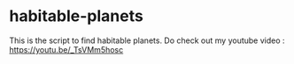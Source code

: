 # habitable-planets
This is the script to find habitable planets.
Do check out my youtube video : https://youtu.be/_TsVMm5hosc
